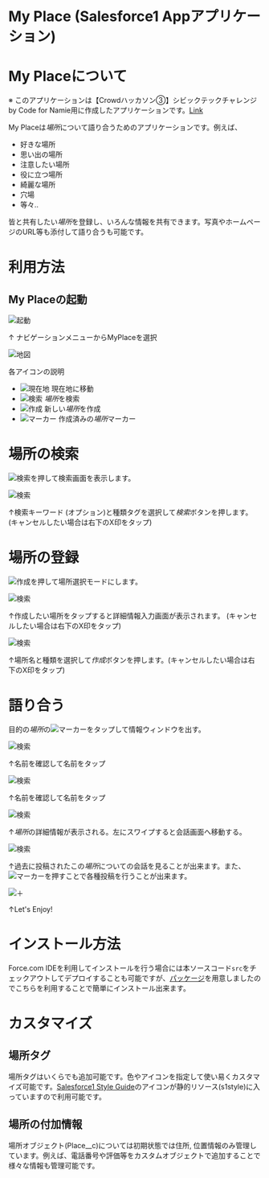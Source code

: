 My Place (Salesforce1 Appアプリケーション)
=======

# My Placeについて
※ このアプリケーションは【Crowdハッカソン③】シビックテックチャレンジ by Code for Namie用に作成したアプリケーションです。[Link](https://crowdworks.jp/public/jobs/99808)

My Placeは*場所*について語り合うためのアプリケーションです。例えば、

* 好きな場所
* 思い出の場所
* 注意したい場所
* 役に立つ場所
* 綺麗な場所
* 穴場
* 等々..

皆と共有したい*場所*を登録し、いろんな情報を共有できます。写真やホームページのURL等も添付して語り合うも可能です。

# 利用方法
## My Placeの起動
![起動](imgs/img1.png)

↑ ナビゲーションメニューからMyPlaceを選択

![地図](imgs/img2.png)


各アイコンの説明

* ![現在地](imgs/img2-1.png) 現在地に移動
* ![検索](imgs/img2-3.png) *場所*を検索
* ![作成](imgs/img2-2.png) 新しい*場所*を作成
* ![マーカー](imgs/img2-4.png) 作成済みの*場所*マーカー

# 場所の検索
![検索](imgs/img2-3.png)を押して検索画面を表示します。

![検索](imgs/img3.png)

↑検索キーワード (オプション)と種類タグを選択して*検索*ボタンを押します。 (キャンセルしたい場合は右下のX印をタップ)

# 場所の登録
![作成](imgs/img2-2.png)を押して場所選択モードにします。

![検索](imgs/img6.png)

↑作成したい場所をタップすると詳細情報入力画面が表示されます。 (キャンセルしたい場合は右下のX印をタップ)

![検索](imgs/img7.png)

↑場所名と種類を選択して*作成*ボタンを押します。(キャンセルしたい場合は右下のX印をタップ)

# 語り合う
目的の*場所*の![マーカー](imgs/img2-4.png)をタップして情報ウィンドウを出す。

![検索](imgs/img2.png)

↑名前を確認して名前をタップ

![検索](imgs/img9.png)

↑名前を確認して名前をタップ

![検索](imgs/img10.png)

↑*場所*の詳細情報が表示される。左にスワイプすると会話画面へ移動する。

![検索](imgs/img11.png)

↑過去に投稿されたこの*場所*についての会話を見ることが出来ます。また、![マーカー](imgs/img11-1.png)を押すことで各種投稿を行うことが出来ます。

![＋](imgs/img12.png)

↑Let's Enjoy!

# インストール方法
Force.com IDEを利用してインストールを行う場合には本ソースコード`src`をチェックアウトしてデプロイすることも可能ですが、[パッケージ](https://login.salesforce.com/packaging/installPackage.apexp?p0=04t10000000VOdV)を用意しましたのでこちらを利用することで簡単にインストール出来ます。

# カスタマイズ
## 場所タグ
場所タグはいくらでも追加可能です。色やアイコンを指定して使い易くカスタマイズ可能です。[Salesforce1 Style Guide](http://sfdc-styleguide.herokuapp.com/)のアイコンが静的リソース(s1style)に入っていますので利用可能です。

## 場所の付加情報
場所オブジェクト(Place__c)については初期状態では住所, 位置情報のみ管理しています。例えば、電話番号や評価等をカスタムオブジェクトで追加することで様々な情報も管理可能です。

